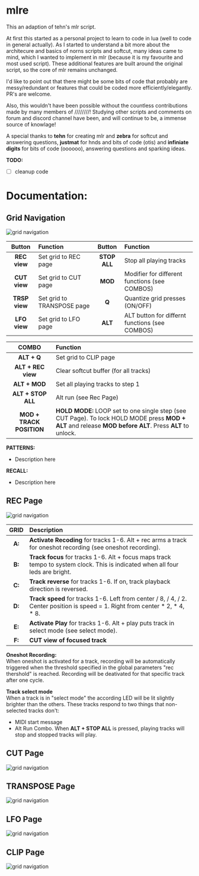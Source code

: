 # mlre

This an adaption of tehn's mlr script.

At first this started as a personal project to learn to code in lua (well to code in general actually). As I started to understand a bit more about the architecure and basics of norns scripts and softcut, many ideas came to mind, which I wanted to implement in mlr (because it is my favourite and most used script). These additional features are built around the original script, so the core of mlr remains unchanged.

I'd like to point out that there might be some bits of code that probably are messy/redundant or features that could be coded more efficiently/elegantly. PR's are welcome.

Also, this wouldn't have been possible without the countless contributions made by many members of ////////! Studying other scripts and comments on forum and discord channel have been, and will continue to be, a immense source of knowlage!

A special thanks to **tehn** for creating mlr and **zebra** for softcut and answering questions, **justmat** for hnds and bits of code (otis) and **infiniate digits** for bits of code (oooooo), answering questions and sparking ideas.


**TODO:**
- [ ] cleanup code

# Documentation:

## Grid Navigation
![grid navigation](https://github.com/sonoCircuits/mlre/blob/main/assets/grid_mlre_gridnav.png)

|**Button**|**Function**|**Button**|**Function**|  
|:---:|:---|:---:|:---|
|**REC view**|Set grid to REC page|**STOP ALL**| Stop all playing tracks| 
|**CUT view**|Set grid to CUT page|**MOD**| Modifier for different functions (see COMBOS)|
|**TRSP view**|Set grid to TRANSPOSE page|**Q**| Quantize grid presses (ON/OFF)|
|**LFO view**|Set grid to LFO page|**ALT**|ALT button for differnt functions (see COMBOS)|

|**COMBO**|**Function**|
|:---:|:---|
|**ALT + Q**|Set grid to CLIP page| 
|**ALT + REC view**|Clear softcut buffer (for all tracks)| 
|**ALT + MOD**|Set all playing tracks to step 1|  
|**ALT + STOP ALL**|Alt run (see Rec Page)|  
|**MOD + TRACK POSITION**|**HOLD MODE:** LOOP set to one single step (see CUT Page). To lock HOLD MODE press **MOD + ALT** and release **MOD before ALT**. Press **ALT** to unlock.|  
 
 **PATTERNS:**
- Description here

**RECALL:**
- Description here

 
## REC Page
![grid navigation](https://github.com/sonoCircuits/mlre/blob/main/assets/grid_mlre_recview.png)


|**GRID**| **Description**|
|:---:|:---|
|**A:**| **Activate Recoding** for tracks 1-6. Alt + rec arms a track for oneshot recording (see oneshot recording).|
|**B:**| **Track focus** for tracks 1-6. Alt + focus maps track tempo to system clock. This is indicated when all four leds are bright.|
|**C:**| **Track reverse** for tracks 1-6. If on, track playback direction is reversed.|
|**D:**| **Track speed** for tracks 1-6. Left from center / 8, / 4, / 2. Center position is speed = 1. Right from center * 2, * 4, * 8.|
|**E:**| **Activate Play** for tracks 1-6. Alt + play puts track in select mode (see select mode).|
|**F:**| **CUT view of focused track**|     

**Oneshot Recording:**  
When oneshot is activated for a track, recording will be automatically triggered when the threshold specified in the global parameters "rec thershold" is reached. Recording will be deativated for that specific track after one cycle.  

**Track select mode**  
When a track is in "select mode" the according LED will be lit slightly brighter than the others. These tracks respond to two things that non-selected tracks don't:  
- MIDI start message
- Alt Run Combo. When **ALT + STOP ALL** is pressed, playing tracks will stop and stopped tracks will play.


## CUT Page
![grid navigation](https://github.com/sonoCircuits/mlre/blob/main/assets/grid_mlre_cutview.png)



## TRANSPOSE Page
![grid navigation](https://github.com/sonoCircuits/mlre/blob/main/assets/grid_mlre_trspview.png)



## LFO Page
![grid navigation](https://github.com/sonoCircuits/mlre/blob/main/assets/grid_mlr_lfoview.png)


## CLIP Page
![grid navigation](https://github.com/sonoCircuits/mlre/blob/main/assets/grid_mlr_clipview.png)
